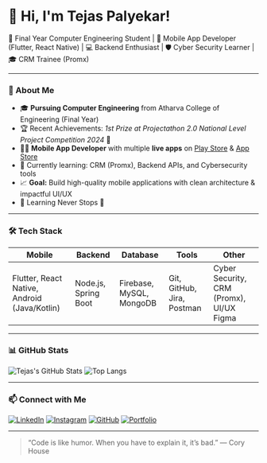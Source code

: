 # 👋 Hi, I'm Tejas Palyekar!

🚀 Final Year Computer Engineering Student | 📱 Mobile App Developer (Flutter, React Native) | 💻 Backend Enthusiast | 🛡️ Cyber Security Learner | 🎓 CRM Trainee (Promx)

---

### 🧩 About Me
- 🎓 **Pursuing Computer Engineering** from Atharva College of Engineering (Final Year)
- 🏆 Recent Achievements: *1st Prize at Projectathon 2.0 National Level Project Competition 2024* 🥇
- 👨‍💻 **Mobile App Developer** with multiple **live apps** on [Play Store](#) & [App Store](#)
- 💬 Currently learning: CRM (Promx), Backend APIs, and Cybersecurity tools
- 📈 **Goal:** Build high-quality mobile applications with clean architecture & impactful UI/UX
- 🌱 Learning Never Stops 🚀

---

### 🛠️ Tech Stack
| Mobile | Backend | Database | Tools | Other |
|--------|---------|----------|-------|-------|
| Flutter, React Native, Android (Java/Kotlin) | Node.js, Spring Boot | Firebase, MySQL, MongoDB | Git, GitHub, Jira, Postman | Cyber Security, CRM (Promx), UI/UX Figma |

---

### 📊 GitHub Stats

![Tejas's GitHub Stats](https://github-readme-stats.vercel.app/api?username=your-github-username&show_icons=true&theme=tokyonight&hide=issues)
![Top Langs](https://github-readme-stats.vercel.app/api/top-langs/?username=your-github-username&layout=compact&theme=tokyonight)

---

### 📫 Connect with Me
[![LinkedIn](https://img.shields.io/badge/LinkedIn-blue?style=for-the-badge&logo=linkedin)](https://linkedin.com/in/your-linkedin) 
[![Instagram](https://img.shields.io/badge/Instagram-pink?style=for-the-badge&logo=instagram)](https://instagram.com/your-instagram) 
[![GitHub](https://img.shields.io/badge/GitHub-black?style=for-the-badge&logo=github)](https://github.com/your-github-username) 
[![Portfolio](https://img.shields.io/badge/Portfolio-website-orange?style=for-the-badge&logo=internet-explorer)](#)

---

> “Code is like humor. When you have to explain it, it’s bad.” — Cory House

<!-- Replace your-github-username and links with your actual usernames and links -->

